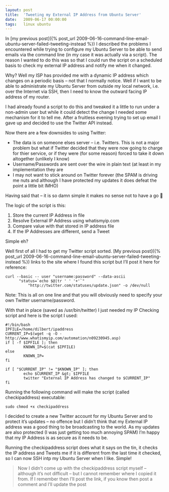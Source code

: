 ```yaml
---
layout: post
title:  'Tweeting my External IP Address from Ubuntu Server'
date:   2009-06-17 00:00:00
tags:   linux ubuntu
---
```

In [my previous post]({% post_url 2009-06-16-command-line-email-ubuntu-server-failed-tweeting-instead %}) I described the problems I encountered while trying to configure my Ubuntu Server to be able to send emails via the command line (in my case it was actually via a script). The reason I wanted to do this was so that I could run the script on a scheduled basis to check my external IP address and notify me when it changed.

Why? Well my ISP has provided me with a dynamic IP address which changes on a periodic basis – not that I normally notice. Well if I want to be able to administrate my Ubuntu Server from outside my local network, i.e. over the Internet via SSH, then I need to know the outward facing IP address of my router.

I had already found a script to do this and tweaked it a little to run under a non-admin user but while it could detect the change I needed some mechanism for it to tell me. After a fruitless evening trying to set up email I gave up and decided to use the Twitter API instead.
<!--more-->
Now there are a few downsides to using Twitter:

- The data is on someone elses server – i.e. Twitters. This is not a major problem but what if Twitter decided that they were now going to charge for thier service, or if they were (for some reason) forced to take it down altogether (unlikely I know)
- Username/Passwords are sent over the wire in plain text (at least in my implementation they are
- I may not want to stick around on Twitter forever (the SPAM is driving me nuts and although I have protected my updates it does defeat the point a little bit IMHO)

Having said that – it is so damn simple it makes no sense not to have a go 🙂

The logic of the script is this:

1. Store the current IP Address in file
2. Resolve External IP Address using whatismyip.com
3. Compare value with that stored in IP address file
4. If the IP Addresses are different, send a Tweet

Simple eh?

Well first of all I had to get my Twitter script sorted. [My previous post]({% post_url 2009-06-16-command-line-email-ubuntu-server-failed-tweeting-instead %}) links to the site where I found this script but I’ll post it here for reference:
```
curl --basic -- user "username:password" --data-ascii 
      "status=`echo $@|tr ' ' '+'`" 
          "http://twitter.com/statuses/update.json" -o /dev/null
```
Note: This is all on one line and that you will obviously need to specify your own Twitter username/password. 

With that in place (saved as /usr/bin/twitter) I just needed my IP Checking script and here is the script I used:
```
#!/bin/bash
IPFILE=/home/dilbert/ipaddress
CURRENT_IP=$(wget -q -O - http://www.whatismyip.com/automation/n09230945.asp)
if [ -f $IPFILE ]; then
        KNOWN_IP=$(cat $IPFILE)
else
        KNOWN_IP=
fi

if [ "$CURRENT_IP" != "$KNOWN_IP" ]; then
        echo $CURRENT_IP &gt; $IPFILE
        twitter "External IP Address has changed to $CURRENT_IP"
fi
```
Running the following command will make the script (called checkipaddress) executable:
```
sudo chmod +x checkipaddress
```
I decided to create a new Twitter account for my Ubuntu Server and to protect it’s updates – no offence but I didn’t think that my External IP address was a good thing to be broadcasting to the world. As my updates are also protected (I was just getting too much annoying SPAM) I’m happy that my IP Address is as secure as it needs to be.

Running the checkipaddress script does what it says on the tin, it checks the IP address and Tweets me if it is different from the last time it checked, so I can now SSH intp my Ubuntu Server when I like. Simple!

>Now I didn’t come up with the checkipaddress script myself – although it’s not difficult – but I cannot remember where I copied it from. If I remember then I’ll post the link, if you know then post a comment and I’ll update the post
